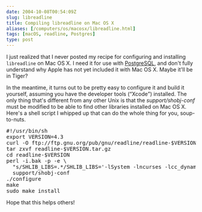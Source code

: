 ```yaml
--- 
date: 2004-10-08T00:54:09Z
slug: libreadline
title: Compiling libreadline on Mac OS X
aliases: [/computers/os/macosx/libreadline.html]
tags: [macOS, readline, Postgres]
type: post
---
```


<p>I just realized that I never posted my recipe for configuring and installing <code>libreadline</code> on Mac OS X. I need it for use with <a href="http://www/postgresql.org/" title="PostgreSQL Website">PostgreSQL</a>, and don't fully understand why Apple has not yet included it with Mac OS X. Maybe it'll be in Tiger?</p>

<p>In the meantime, it turns out to be pretty easy to configure it and build it yourself, assuming you have the developer tools (<q>Xcode</q>) installed. The only thing that's different from any other Unix is that the <em>support/shobj-conf</em> must be modified to be able to find other libraries installed on Mac OS X. Here's a shell script I whipped up that can do the whole thing for you, soup-to-nuts.</p>

<pre>
#!/usr/bin/sh
export VERSION=4.3
curl -O ftp://ftp.gnu.org/pub/gnu/readline/readline-$VERSION.tar.gz
tar zxvf readline-$VERSION.tar.gz
cd readline-$VERSION
perl -i.bak -p -e \
  &quot;s/SHLIB_LIBS=.*/SHLIB_LIBS=&#x0027;-lSystem -lncurses -lcc_dynamic&#x0027;/g&quot; \
  support/shobj-conf
./configure
make
sudo make install
</pre>

<p>Hope that this helps others!</p>
